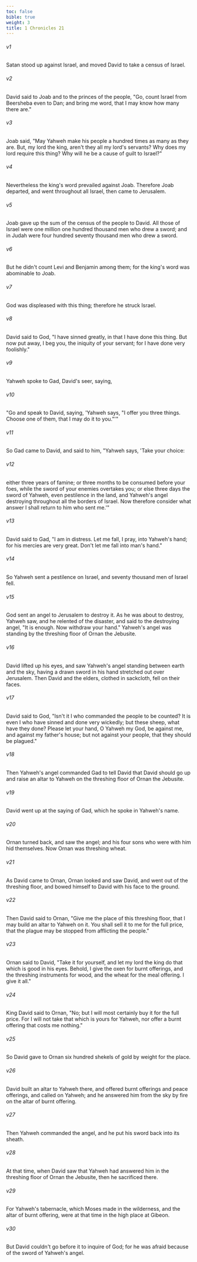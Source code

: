 ```yaml
---
toc: false
bible: true
weight: 3
title: 1 Chronicles 21
---
```




###### v1 
Satan stood up against Israel, and moved David to take a census of Israel. 

###### v2 
David said to Joab and to the princes of the people, "Go, count Israel from Beersheba even to Dan; and bring me word, that I may know how many there are." 

###### v3 
Joab said, "May Yahweh make his people a hundred times as many as they are. But, my lord the king, aren't they all my lord's servants? Why does my lord require this thing? Why will he be a cause of guilt to Israel?" 

###### v4 
Nevertheless the king's word prevailed against Joab. Therefore Joab departed, and went throughout all Israel, then came to Jerusalem. 

###### v5 
Joab gave up the sum of the census of the people to David. All those of Israel were one million one hundred thousand men who drew a sword; and in Judah were four hundred seventy thousand men who drew a sword. 

###### v6 
But he didn't count Levi and Benjamin among them; for the king's word was abominable to Joab. 

###### v7 
God was displeased with this thing; therefore he struck Israel. 

###### v8 
David said to God, "I have sinned greatly, in that I have done this thing. But now put away, I beg you, the iniquity of your servant; for I have done very foolishly." 

###### v9 
Yahweh spoke to Gad, David's seer, saying, 

###### v10 
"Go and speak to David, saying, 'Yahweh says, "I offer you three things. Choose one of them, that I may do it to you."'" 

###### v11 
So Gad came to David, and said to him, "Yahweh says, 'Take your choice: 

###### v12 
either three years of famine; or three months to be consumed before your foes, while the sword of your enemies overtakes you; or else three days the sword of Yahweh, even pestilence in the land, and Yahweh's angel destroying throughout all the borders of Israel. Now therefore consider what answer I shall return to him who sent me.'" 

###### v13 
David said to Gad, "I am in distress. Let me fall, I pray, into Yahweh's hand; for his mercies are very great. Don't let me fall into man's hand." 

###### v14 
So Yahweh sent a pestilence on Israel, and seventy thousand men of Israel fell. 

###### v15 
God sent an angel to Jerusalem to destroy it. As he was about to destroy, Yahweh saw, and he relented of the disaster, and said to the destroying angel, "It is enough. Now withdraw your hand." Yahweh's angel was standing by the threshing floor of Ornan the Jebusite. 

###### v16 
David lifted up his eyes, and saw Yahweh's angel standing between earth and the sky, having a drawn sword in his hand stretched out over Jerusalem. Then David and the elders, clothed in sackcloth, fell on their faces. 

###### v17 
David said to God, "Isn't it I who commanded the people to be counted? It is even I who have sinned and done very wickedly; but these sheep, what have they done? Please let your hand, O Yahweh my God, be against me, and against my father's house; but not against your people, that they should be plagued." 

###### v18 
Then Yahweh's angel commanded Gad to tell David that David should go up and raise an altar to Yahweh on the threshing floor of Ornan the Jebusite. 

###### v19 
David went up at the saying of Gad, which he spoke in Yahweh's name. 

###### v20 
Ornan turned back, and saw the angel; and his four sons who were with him hid themselves. Now Ornan was threshing wheat. 

###### v21 
As David came to Ornan, Ornan looked and saw David, and went out of the threshing floor, and bowed himself to David with his face to the ground. 

###### v22 
Then David said to Ornan, "Give me the place of this threshing floor, that I may build an altar to Yahweh on it. You shall sell it to me for the full price, that the plague may be stopped from afflicting the people." 

###### v23 
Ornan said to David, "Take it for yourself, and let my lord the king do that which is good in his eyes. Behold, I give the oxen for burnt offerings, and the threshing instruments for wood, and the wheat for the meal offering. I give it all." 

###### v24 
King David said to Ornan, "No; but I will most certainly buy it for the full price. For I will not take that which is yours for Yahweh, nor offer a burnt offering that costs me nothing." 

###### v25 
So David gave to Ornan six hundred shekels of gold by weight for the place. 

###### v26 
David built an altar to Yahweh there, and offered burnt offerings and peace offerings, and called on Yahweh; and he answered him from the sky by fire on the altar of burnt offering. 

###### v27 
Then Yahweh commanded the angel, and he put his sword back into its sheath. 

###### v28 
At that time, when David saw that Yahweh had answered him in the threshing floor of Ornan the Jebusite, then he sacrificed there. 

###### v29 
For Yahweh's tabernacle, which Moses made in the wilderness, and the altar of burnt offering, were at that time in the high place at Gibeon. 

###### v30 
But David couldn't go before it to inquire of God; for he was afraid because of the sword of Yahweh's angel.
